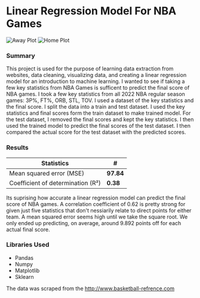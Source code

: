 # Linear Regression Model For NBA Games
![Away Plot](https://user-images.githubusercontent.com/73906088/162642442-a6e3ff55-2c6a-478e-b272-2df10bc6e840.png)
![Home Plot](https://user-images.githubusercontent.com/73906088/162642444-1b85cb14-e0de-49b8-8ef7-5c925227dccc.png)
### Summary
This project is used for the purpose of learning data extraction from websites, data cleaning, visualizing data, and creating a linear regression model for an introduction to machine learning. I wanted to see if taking a few key statistics from NBA Games is sufficent to predict the final score of NBA games. I took a few key statistics from all 2022 NBA regular season games: 3P%, FT%, ORB, STL, TOV. I used a dataset of the key statistics and the final score. I split the data into a train and test dataset. I used the key statistics and final scores form the train dataset to make trained model. For the test dataset, I removed the final scores and kept the key statistics. I then used the trained model to predict the final scores of the test dataset. I then compared the actual score for the test dataset with the predicted scores.
### Results
| Statistics        | #  |
|--------------|-----------|
| Mean squared error (MSE) | **97.84** |
| Coefficient of determination (R²) | **0.38**  |

Its suprising how accurate a linear regression model can predict the final score of NBA games. A correlation coefficient of 0.62 is pretty strong for given just five statistics that don't nessiarily relate to direct points for either team. A mean squared error seems high until we take the square root. We only ended up predicting, on average, around 9.892 points off for each actual final score. 

### Libraries Used
- Pandas
- Numpy
- Matplotlib
- Sklearn


























The data was scraped from the http://www.basketball-refrence.com
